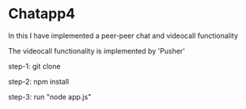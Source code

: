 # Chatapp4

In this I have implemented a peer-peer chat and videocall functionality

The videocall functionality is implemented by 'Pusher'

step-1: git clone

step-2: npm install

step-3: run "node app.js"

